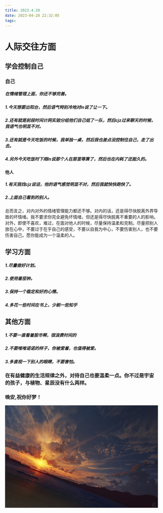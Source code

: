 ```yaml
---
title: 2023.4.28
date: 2023-04-28 22:32:05
tags:
---
```

# 人际交往方面

## 学会控制自己

### 自己

##### 在情绪管理上面，你还不够完善。

##### 1.今天想要出阳台，然后语气特别冷地对ln说了让一下。

##### 2.还有就是前段时间计网实验分组他们自己组了一队，然后cjz过来聊天的时候，我语气也明显不对。

##### 3.还有就是今天吃饭的时候，我单独一桌，然后我也差点没控制住自己，走了出去。

##### 4.另外今天吃饭时下雨ln说那个人在那里等算了，然后也在内耗了还挺久的。

#### 他人

##### 1.有天我找cjz说话，他的语气感觉明显不对，然后我就快快跑快了。

##### 2.上面自己看到的别人。

总而言之，对内对外的情绪管理能力都还不够。对内的话，还是得尽快脱离外界导致的坏情绪。我不要求你完全避免坏情绪，但还是得尽快脱离不重要的人的影响。对外，即使不喜欢，难过，在面对他人的时候，尽量保持温柔和克制。尽量把别人放在心中，不要过于在乎自己的感受，不要以自我为中心，不要伤害别人，也不要伤害自己。愿你能成为一个温柔的人。

## 学习方面

##### 1.尽量做好计划。

##### 2.使用番茄钟。

##### 3.保持一个稳定和好的心情。

##### 4.多花一些时间在书上，少刷一些知乎



## 其他方面

##### 1.不要一直看着股市啊，很浪费时间的

##### 2.不要唯唯诺诺的样子，你被爱着，也值得被爱。

##### 3.多直视一下别人的眼睛，不要害怕。





### 在有益健康的生活规律之外，对待自己也要温柔一点。你不过是宇宙的孩子，与植物、星辰没有什么两样。

### 晚安,祝你好梦！

![69817346_p1_master1200](../picture/69817346_p1_master1200.jpg)
